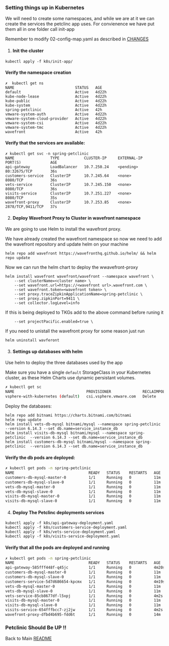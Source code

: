 ### Setting things up in Kubernetes

We will need to create some namespaces, and while we are at it we can create the services the petclinc app uses. For convienence we have put them all in one folder call init-app

Remember to modify 02-config-map.yaml as described in [CHANGES](./CHANGES.MD)

1. #### Init the cluster ###

```
kubectl apply -f k8s/init-app/ 
```

#### Verify the namespace creation ####

```
✗  kubectl get ns
NAME                           STATUS   AGE
default                        Active   4d22h
kube-node-lease                Active   4d22h
kube-public                    Active   4d22h
kube-system                    Active   4d22h
spring-petclinic               Active   42h
vmware-system-auth             Active   4d22h
vmware-system-cloud-provider   Active   4d22h
vmware-system-csi              Active   4d22h
vmware-system-tmc              Active   4d22h
wavefront                      Active   42h
```

#### Verify that the services are available:

```
✗ kubectl get svc -n spring-petclinic
NAME                TYPE           CLUSTER-IP     EXTERNAL-IP   PORT(S)             AGE
api-gateway         LoadBalancer   10.7.250.24    <pending>     80:32675/TCP        36s
customers-service   ClusterIP      10.7.245.64    <none>        8080/TCP            36s
vets-service        ClusterIP      10.7.245.150   <none>        8080/TCP            36s
visits-service      ClusterIP      10.7.251.227   <none>        8080/TCP            35s
wavefront-proxy     ClusterIP      10.7.253.85    <none>        2878/TCP,9411/TCP   37s
```

2. #### Deploy Wavefront Proxy to Cluster in wavefront namespace ####

We are going to use Helm to install the wavefront proxy.

We have already created the wavefront namespace so now we need to add the wavefront repository and update helm on your machine

```
helm repo add wavefront https://wavefronthq.github.io/helm/ && helm repo update
```

Now we can run the helm chart to deploy the wwavefront-proxy

```
helm install wavefront wavefront/wavefront --namespace wavefront \
    --set clusterName=<cluster name> \
    --set wavefront.url=https://<wavefront url>.wavefront.com \
    --set wavefront.token=<wavefront token> \
    --set proxy.traceZipkinApplicationName=spring-petclinic \
    --set proxy.zipkinPort=9411 \
    --set collector.logLevel=info
```

If this is being deployed to TKGs add to the above command before runing it

```
    --set projectPacific.enabled=true \
```

If you need to unistall the wavefront proxy for some reason just run

```
helm uninstall wavferont
```

3. #### Settings up databases with helm ####

Use helm to deploy the three databases used by the app

Make sure you have a single `default` StorageClass in your Kubernetes cluster, as these Helm Charts use dynamic persistant volumes.

```bash
✗ kubectl get sc
NAME                                PROVISIONER              RECLAIMPOLICY   VOLUMEBINDINGMODE   ALLOWVOLUMEEXPANSION   AGE
vsphere-with-kubernetes (default)   csi.vsphere.vmware.com   Delete          Immediate           true                   4d23h
```

Deploy the databases:

```
helm repo add bitnami https://charts.bitnami.com/bitnami
helm repo update
helm install vets-db-mysql bitnami/mysql --namespace spring-petclinic --version 6.14.3 --set db.name=service_instance_db
helm install visits-db-mysql bitnami/mysql --namespace spring-petclinic  --version 6.14.3 --set db.name=service_instance_db
helm install customers-db-mysql bitnami/mysql --namespace spring-petclinic  --version 6.14.3 --set db.name=service_instance_db
```

#### Verify the db pods are deployed: ####

```bash
✗ kubectl get pods -n spring-petclinic 
NAME                                 READY   STATUS    RESTARTS   AGE
customers-db-mysql-master-0          1/1     Running   0          11m
customers-db-mysql-slave-0           1/1     Running   0          11m
vets-db-mysql-master-0               1/1     Running   0          11m
vets-db-mysql-slave-0                1/1     Running   0          11m
visits-db-mysql-master-0             1/1     Running   0          11m
visits-db-mysql-slave-0              1/1     Running   0          11m
```

4. #### Deploy The Petclinc deployments services

```
kubectl apply -f k8s/api-gateway-deployment.yaml
kubectl apply -f k8s/customers-service-deployment.yaml
kubectl apply -f k8s/vets-service-deployment.yaml
kubectl apply -f k8s/visits-service-deployment.yaml

```

#### Verify that all the pods are deployed and running ####

```bash
✗ kubectl get pods -n spring-petclinic 
NAME                                 READY   STATUS    RESTARTS   AGE
api-gateway-585fff448f-q45jc         1/1     Running   0          4m20s
customers-db-mysql-master-0          1/1     Running   0          11m
customers-db-mysql-slave-0           1/1     Running   0          11m
customers-service-5d7d686654-kpcmx   1/1     Running   0          4m19s
vets-db-mysql-master-0               1/1     Running   0          11m
vets-db-mysql-slave-0                1/1     Running   0          11m
vets-service-85cb8677df-l5xpj        1/1     Running   0          4m2s
visits-db-mysql-master-0             1/1     Running   0          11m
visits-db-mysql-slave-0              1/1     Running   0          11m
visits-service-654fffbcc7-zj2jw      1/1     Running   0          4m2s
wavefront-proxy-dfbd4b695-fdd6t      1/1     Running   0          14m
```

### Petclinic Should Be UP !! ###


Back to Main [README](./README.md)


